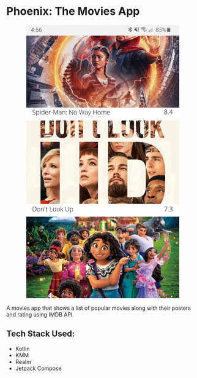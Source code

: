 # Phoenix: The Movies App
<p align="center"><img src="https://github.com/RitikaPahwa4444/MyKMMApp/blob/main/Phoenix:%20The%20Movies%20App.jpg" width=400/></p>

A movies app that shows a list of popular movies along with their posters and rating using IMDB API.

## Tech Stack Used:
- Kotlin
- KMM
- Realm
- Jetpack Compose
